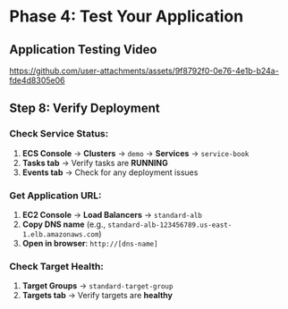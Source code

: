 # Phase 4: Test Your Application

## Application Testing Video

https://github.com/user-attachments/assets/9f8792f0-0e76-4e1b-b24a-fde4d8305e06


## Step 8: Verify Deployment

### Check Service Status:
1. **ECS Console** → **Clusters** → `demo` → **Services** → `service-book`
2. **Tasks tab** → Verify tasks are **RUNNING**
3. **Events tab** → Check for any deployment issues

### Get Application URL:
1. **EC2 Console** → **Load Balancers** → `standard-alb`
2. **Copy DNS name** (e.g., `standard-alb-123456789.us-east-1.elb.amazonaws.com`)
3. **Open in browser**: `http://[dns-name]`

### Check Target Health:
1. **Target Groups** → `standard-target-group`
2. **Targets tab** → Verify targets are **healthy**
